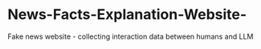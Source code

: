 # News-Facts-Explanation-Website-
Fake news website - collecting interaction data between humans and LLM
